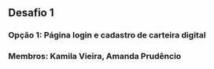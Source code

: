 ## Desafio 1

### Opção 1: Página login e cadastro de carteira digital

### Membros: Kamila Vieira, Amanda Prudêncio
